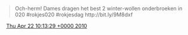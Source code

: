 > Och\-herm\! Dames dragen het best 2 winter\-wollen onderbroeken in 020 \#rokjes020 \#rokjesdag http://bit\.ly/9M8dxf

<img src="../../media/tweet.ico" width="12" /> [Thu Apr 22 10:13:29 +0000 2010](https://twitter.com/DromerDenker/status/12630805831)